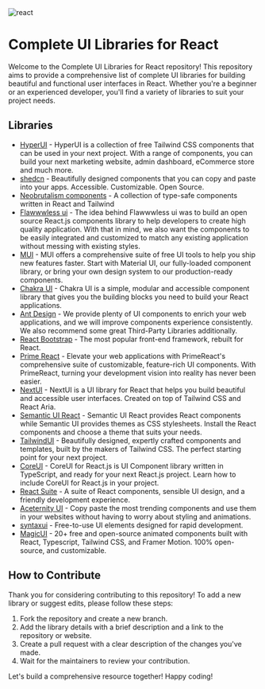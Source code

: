 <img src="https://i.imgur.com/dxur2KA.png" title="Complete UI Libraries for React" alt="react"/>

# Complete UI Libraries for React

Welcome to the Complete UI Libraries for React repository! This repository aims to provide a comprehensive list of complete UI libraries for building beautiful and functional user interfaces in React. Whether you're a beginner or an experienced developer, you'll find a variety of libraries to suit your project needs.

## Libraries

- [HyperUI](https://www.hyperui.dev) - HyperUI is a collection of free Tailwind CSS components that can be used in your next project. With a range of components, you can build your next marketing website, admin dashboard, eCommerce store and much more.
- [shedcn](https://ui.shadcn.com) - Beautifully designed components that you can copy and paste into your apps. Accessible. Customizable. Open Source.
- [Neobrutalism components](https://neobrutalism-components.vercel.app) - A collection of type-safe components written in React and Tailwind
- [Flawwwless ui](https://ui.flawwwless.com) - The idea behind Flawwwless ui was to build an open source React.js components library to help developers to create high quality application. With that in mind, we also want the components to be easily integrated and customized to match any existing application without messing with existing styles.
- [MUI](https://mui.com/) - MUI offers a comprehensive suite of free UI tools to help you ship new features faster. Start with Material UI, our fully-loaded component library, or bring your own design system to our production-ready components.
- [Chakra UI](https://chakra-ui.com/) - Chakra UI is a simple, modular and accessible component library that gives you the building blocks you need to build your React applications.
- [Ant Design](https://ant.design/) - We provide plenty of UI components to enrich your web applications, and we will improve components experience consistently. We also recommend some great Third-Party Libraries additionally.
- [React Bootstrap](https://react-bootstrap.netlify.app/) - The most popular front-end framework, rebuilt for React.
- [Prime React](https://primereact.org/) - Elevate your web applications with PrimeReact's comprehensive suite of customizable, feature-rich UI components. With PrimeReact, turning your development vision into reality has never been easier.
- [NextUI](https://nextui.org/) - NextUI is a UI library for React that helps you build beautiful and accessible user interfaces. Created on top of Tailwind CSS and React Aria.
- [Semantic UI React](https://react.semantic-ui.com/) - Semantic UI React provides React components while Semantic UI provides themes as CSS stylesheets. Install the React components and choose a theme that suits your needs.
- [TailwindUI](https://tailwindui.com/) - Beautifully designed, expertly crafted components and templates, built by the makers of Tailwind CSS. The perfect starting point for your next project.
- [CoreUI](https://coreui.io/react/) - CoreUI for React.js is UI Component library written in TypeScript, and ready for your next React.js project. Learn how to include CoreUI for React.js in your project.
- [React Suite](https://rsuitejs.com/) - A suite of React components, sensible UI design, and a friendly development experience.
- [Aceternity UI](https://ui.aceternity.com) - Copy paste the most trending components and use them in your websites without having to worry about styling and animations.
- [syntaxui](https://syntaxui.com/) - Free-to-use UI elements designed for rapid development.
- [MagicUI](https://magicui.design/) - 20+ free and open-source animated components built with React, Typescript, Tailwind CSS, and Framer Motion.
100% open-source, and customizable.

## How to Contribute

Thank you for considering contributing to this repository! To add a new library or suggest edits, please follow these steps:

1. Fork the repository and create a new branch.
2. Add the library details with a brief description and a link to the repository or website.
3. Create a pull request with a clear description of the changes you've made.
4. Wait for the maintainers to review your contribution.

Let's build a comprehensive resource together! Happy coding!
